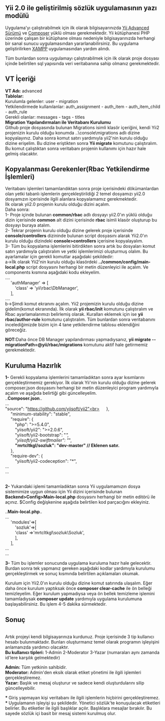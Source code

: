 Yii 2.0 ile geliştirilmiş sözlük uygulamasının yazı modülü
----------------------------------------------------------

Uygulama'yı çalıştırabilmek için ilk olarak bilgisayarınızda [Yii Advanced Sürümü](https://github.com/yiisoft/yii2-app-advanced/blob/master/docs/guide/README.md) ve [Composer](https://getcomposer.org/download/) yüklü olması gerekmektedir. Yii kütüphanesi PHP üzerinde çalışan bir kütüphane olması nedeniyle bilgisayarınızda herhangi bir sanal sunucu uygulamasından yararlanabilirsiniz. Bu uygulama geliştirilirken [XAMPP](https://www.apachefriends.org/tr/download.html) uygulamasından yardım alındı.

Tüm bunlardan sonra uygulamayı çalıştırabilmek için ilk olarak proje dosyası içinde belirtilen sql yapısında veri veritabanına sahip olmanız gerekmektedir.

VT İçeriği
----------
<b>VT Adı:</b> advanced</br>
<b>Tablolar:</b></br>
	Kurulumla gelenler: user - migration</br>
	Yetkilendirmede kullanılanlar: auth_assignment - auth_item - auth_item_child - auth_rule</br>
	Gerekli olanlar: messages - tags - titles</br>
<b>Migration Yapılandırmaları ile Veritabanı Kurulumu</b><br>
Github proje dosyasında bulunan Migrations isimli klasör içeriğini, kendi Yii2 projenizin kurulu olduğu konumda ..\console\migrations adlı dizine kopyalayınız. Daha sonra komut satırı yardımıyla yii2'nin kurulu olduğu dizine erişelim. Bu dizine eriştikten sonra <b> Yii migrate</b> komutunu çalıştıralım. Bu komut çalıştıktan sonra veritabanı projenin kullanımı için hazır hale gelmiş olacaktır.<br>
	
Kopyalanması Gerekenler(Rbac Yetkilendirme İşlemleri)
-----------------------
Veritabanı işlemleri tamamlandıktan sonra proje içerisindeki dökümanlardan olan yetki tabanlı işlemlerin gerçekleştirildiği 2 temel dosyamızı yii2.0 dosyamızın içerisinde ilgili alanlara kopyalamamız gerekmektedir.<br>
İlk olarak yii2.0 projenin kurulu olduğu dizini açalım.<br>
Daha sonra:<br>
1- Proje içinde bulunan <b>common/rbac</b> adlı dosyayı yii2.0'ın yüklü olduğu dizin içerisinde <b>common</b> alt dizini içerisinde <b>rbac</b> isimli klasör oluşturup bu dosyayı buraya atalım.<br>
2- Tekrar projenin kurulu olduğu dizine gelerek proje içerisinde <b>console/controllers</b> dizininde bulunan script dosyasını alarak Yii2.0'ın kurulu olduğu dizindeki <b>console>controllers</b> içerisine kopyalayalım.<br>
3- Tüm bu kopyalama işlemlerini bitirdikten sonra artık bu dosyaları komut satırı yardımıyla çalıştıralım ve yetki işlemlerimizi oluşturmuş olalım. Bu ayarlamalar için gerekli komutlar aşağıdaki şekildedir:<br>
a->İlk olarak Yii2'nin kurulu olduğu klasördeki <b>../common/config/main-local.php</b> script dosyasını herhangi bir metin düzenleyici ile açalım. Ve components kısmına aşağıdaki kodu ekleyelim.<br>
	....<br>
&emsp;	'authManager' => [<br>
&emsp;&emsp;            'class' => 'yii\rbac\DbManager',<br>
&emsp;        ],<br>
        ....<br>
b->Şimdi komut ekranını açalım. Yii2 projemizin kurulu olduğu dizine gidelim(komut ekranında). İlk olarak <b>yii rbac/init</b> komutunu çalıştıralım ve Rbac ayarlamalarımızı belirlemiş olarak. Kuralları eklemek için ise <b>yii rbac/author-rule</b> komutunu çalıştıralım. Tüm bunlardan sonra veritabanını incelediğimizde bizim için 4 tane yetkilendirme tablosu eklendiğini göreceğiz.<br>

<b>NOT:</b>Daha önce DB Manager yapılandırması yapmadıysanız, <b>yii migrate --migrationPath=@yii/rbac/migrations</b> komutunu aktif hale getirmemiz gerekmektedir. <br>
	
Kuruluma Hazırlık
-----------------
<b>1-</b> Gerekli kopyalama işlemlerini tamamladıktan sonra ayar kısımlarını gerçekleştirmemiz gerekiyor. İlk olarak Yii'nin kurulu olduğu dizine gelerek composer.json dosyasını herhangi bir metin düzenleyici program yardımıyla açalım ve aşağıda belirtiği gibi güncelleyelim. <br>
..<b>Composer.json</b>..<br>
...<br>
"source": "https://github.com/yiisoft/yii2"<br>
&emsp;    },<br>
&emsp;    "minimum-stability": "stable",<br>
&emsp;    "require": {<br>
&emsp;&emsp;        "php": ">=5.4.0",<br>
&emsp;&emsp;        "yiisoft/yii2": ">=2.0.6",<br>
&emsp;&emsp;        "yiisoft/yii2-bootstrap": "*",<br>
&emsp;&emsp;        "yiisoft/yii2-swiftmailer": "*",<br>
&emsp;&emsp;		<b>"mrtcltkgl/sozluk": "dev-master" // Eklenen satır.</b><br>
&emsp;    },<br>
&emsp;    "require-dev": {<br>
&emsp;&emsp;        "yiisoft/yii2-codeception": "*",<br>
...<br>
...<br><br>

<b>2-</b> Yukarıdaki işlemi tamamladıktan sonra Yii uygulamamızın dosya sistemimize uygun olması için Yii dizini içerisinde bulunan <b>Backend>Config>Main-local.php</b> dosyasını herhangi bir metin editörü ile açınız. $Config değişkenine aşağıda belirtilen kod parçacığını ekleyiniz.<br>

..<b>Main-local.php</b>..<br>
...<br>
&emsp;	'modules'=>[<br>
&emsp;&emsp;		'sozluk'=>[<br>
&emsp;&emsp;			'class' =>'mrtcltkgl\sozluk\Sozluk',<br>
&emsp;&emsp;		],	<br>
&emsp;	],<br>
...<br>
...<br>

<b>3- </b> Tüm bu işlemler sonucunda uygulama kuruluma hazır hale gelecektir. Burdan sonra tek yapmanız gereken aşağıdaki kodlar yardımıyla kurulumu gerçekleştirmek ve sonuç kısmında belirtilen açıklamaları okumak.<br>

Kurulum için Yii2.0'ın kurulu olduğu dizine komut satırında ulaşalım. Eğer daha önce kurulum yaptıksak önce <b>composer clear-cache</b> ile ön belleği temizleyelim. Eğer kurulum yapmadıysa veya ön bellek temizleme işlemini tamamladıysak <b>composer update</b> yardımıyla uygulama kurulumuna başlayabilirsiniz. Bu işlem 4-5 dakika sürmektedir.<br>

Sonuç
-----

<br>Artık projeyi kendi bilgisayarınıza kurdunuz. Proje içerisinde 3 tip kullanıcı hesabı bulunmaktadır. Bunları oluşturmanız temel olarak programın işleyişini anlamanızda yardımcı olacaktır.<br>
<b>Bu kullanıcı tipleri:</b> 1-Admin 2-Moderator 3-Yazar (numaraları aynı zamanda id'lere karşılık gelmektedir)<br>

<b>Admin:</b> Tüm yetkinin sahibidir.<br>
<b>Moderator:</b> Admin'den eksik olarak etiket yönetimi ile ilgili işlemleri gerçekleştiremez.<br>
<b>Yazar:</b> Başlık ve mesaj oluşturur ve sadece kendi oluşturdularını silip güncelleyebilir.<br>

<b>* </b>Giriş yapmayan kişi veritabanı ile ilgili işlemlerin hiçbirini gerçekleştiremez.<br>
<b>* </b>Uygulamanın işleyişi şu şekildedir. Yönetici sözlük'te konuşulacak etiketleri belirler. Bu etiketler ile ilgili başlıklar açılır. Başlıklara mesajlar bırakılır. Bu sayede sözlük içi basit bir mesaj sistemi kurulmuş olur.




